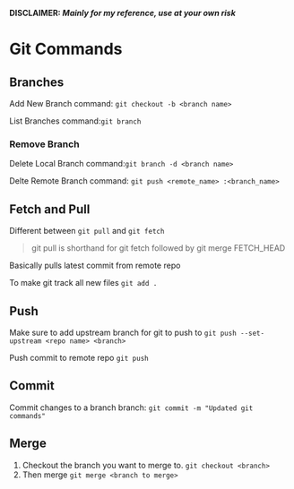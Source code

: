 **DISCLAIMER: _Mainly for my reference, use at your own risk_**

# Git Commands

## Branches

Add New Branch command: `git checkout -b <branch name>`

List Branches command:`git branch`

### Remove Branch
Delete Local Branch command:`git branch -d <branch name>`

Delte Remote Branch command: `git push <remote_name> :<branch_name>`

## Fetch and Pull

Different between `git pull` and `git fetch`
>git pull is shorthand for git fetch followed by git merge FETCH_HEAD

Basically pulls latest commit from remote repo

To make git track all new files
`git add .`

## Push
Make sure to add upstream branch for git to push to
`git push --set-upstream <repo name> <branch>`

Push commit to remote repo
`git push`

## Commit
Commit changes to a branch branch: `git commit -m "Updated git commands"`

## Merge
1. Checkout the branch you want to merge to. `git checkout <branch>`
2. Then merge `git merge <branch to merge>`